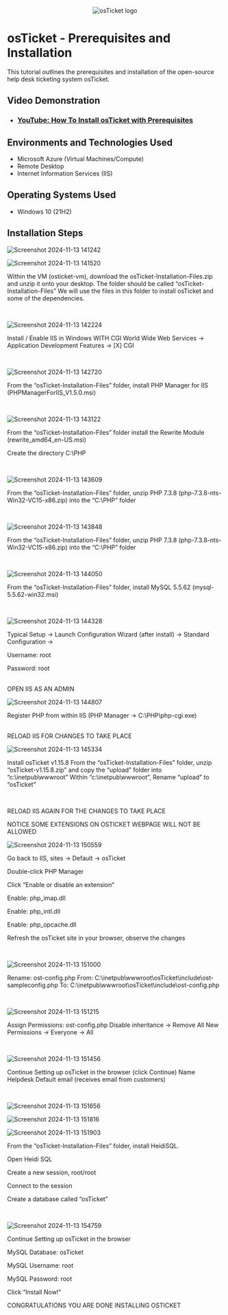 <p align="center">
<img src="https://i.imgur.com/Clzj7Xs.png" alt="osTicket logo"/>
</p>

<h1>osTicket - Prerequisites and Installation</h1>
This tutorial outlines the prerequisites and installation of the open-source help desk ticketing system osTicket.<br />


<h2>Video Demonstration</h2>

- ### [YouTube: How To Install osTicket with Prerequisites](https://www.youtube.com)

<h2>Environments and Technologies Used</h2>

- Microsoft Azure (Virtual Machines/Compute)
- Remote Desktop
- Internet Information Services (IIS)

<h2>Operating Systems Used </h2>

- Windows 10</b> (21H2)


<h2>Installation Steps</h2>

![Screenshot 2024-11-13 141242](https://github.com/user-attachments/assets/9eee9eec-440a-42ad-a3c7-f0e932f4e9a6)


<p>

![Screenshot 2024-11-13 141520](https://github.com/user-attachments/assets/1ee15508-a19f-4452-9b32-51be6ecd36a0)

</p>
<p>
Within the VM (osticket-vm), download the osTicket-Installation-Files.zip and unzip it onto your desktop. The folder should be called “osTicket-Installation-Files”
We will use the files in this folder to install osTicket and some of the dependencies.

</p>
<br />

<p>

![Screenshot 2024-11-13 142224](https://github.com/user-attachments/assets/f6f31051-3863-4339-8540-38d99aa82f7a)

</p>
<p>
Install / Enable IIS in Windows WITH CGI
World Wide Web Services -> Application Development Features -> [X] CGI

</p>
<br />

<p>

![Screenshot 2024-11-13 142720](https://github.com/user-attachments/assets/9955dc27-091c-4333-9be1-5d8a40e4a2f2)

</p>
<p>
From the “osTicket-Installation-Files” folder, install PHP Manager for IIS (PHPManagerForIIS_V1.5.0.msi)
</p>
<br />

<p>

![Screenshot 2024-11-13 143122](https://github.com/user-attachments/assets/a1c02aba-e973-4e20-8293-4247ef154aee)

</p>
<p>
From the “osTicket-Installation-Files” folder install the Rewrite Module (rewrite_amd64_en-US.msi)
</p>

Create the directory C:\PHP

<br />

<p>

![Screenshot 2024-11-13 143609](https://github.com/user-attachments/assets/a0609daa-2f2e-40e0-a43c-26ad9729bea2)

</p>
<p>
From the “osTicket-Installation-Files” folder, unzip PHP 7.3.8 (php-7.3.8-nts-Win32-VC15-x86.zip) into the “C:\PHP” folder
</p>
<br />

<p>

![Screenshot 2024-11-13 143848](https://github.com/user-attachments/assets/fbd81b05-d091-4883-bfbd-a68d38aedb57)

</p>
<p>From the “osTicket-Installation-Files” folder, unzip PHP 7.3.8 (php-7.3.8-nts-Win32-VC15-x86.zip) into the “C:\PHP” folder
</p>
<br />

<p>

![Screenshot 2024-11-13 144050](https://github.com/user-attachments/assets/b617ffa4-a43f-47de-8974-a9d2d9e3a2c9)

</p>
<p>From the “osTicket-Installation-Files” folder, install MySQL 5.5.62 (mysql-5.5.62-win32.msi)
</p>
<br />

<p>

![Screenshot 2024-11-13 144328](https://github.com/user-attachments/assets/dd07a01a-dd96-450a-a7d0-3f69725b7667)

</p>
<p>
Typical Setup ->
Launch Configuration Wizard (after install) ->
Standard Configuration ->

Username: root

Password: root

</p>
<br />
OPEN IIS AS AN ADMIN

<p>

![Screenshot 2024-11-13 144807](https://github.com/user-attachments/assets/7f065526-301a-49e7-acaf-e69f89534f08)

</p>
<p>
Register PHP from within IIS (PHP Manager -> C:\PHP\php-cgi.exe)

</p>
<br />
RELOAD IIS FOR CHANGES TO TAKE PLACE


<p>

![Screenshot 2024-11-13 145334](https://github.com/user-attachments/assets/d86aa602-2ff0-4df1-8dc9-ee4087916089)

</p>
<p>
Install osTicket v1.15.8
From the “osTicket-Installation-Files” folder, unzip “osTicket-v1.15.8.zip” and copy the “upload” folder into “c:\inetpub\wwwroot”
Within “c:\inetpub\wwwroot”, Rename “upload” to “osTicket”
</p>
<br />

RELOAD IIS AGAIN FOR THE CHANGES TO TAKE PLACE

NOTICE SOME EXTENSIONS ON OSTICKET WEBPAGE WILL NOT BE ALLOWED

<p>

![Screenshot 2024-11-13 150559](https://github.com/user-attachments/assets/6c01698d-7b5d-4824-9d36-644d34a7ed15)

</p>
<p>
Go back to IIS, sites -> Default -> osTicket

Double-click PHP Manager

Click “Enable or disable an extension”

Enable: php_imap.dll

Enable: php_intl.dll

Enable: php_opcache.dll

Refresh the osTicket site in your browser, observe the changes

</p>
<br />

<p>

![Screenshot 2024-11-13 151000](https://github.com/user-attachments/assets/a08bfb93-bcf6-49c1-a0aa-c8c6fcad5e72)

</p>
<p>
Rename: ost-config.php
From: C:\inetpub\wwwroot\osTicket\include\ost-sampleconfig.php
To: C:\inetpub\wwwroot\osTicket\include\ost-config.php

</p>
<br />

<p>

![Screenshot 2024-11-13 151215](https://github.com/user-attachments/assets/c9158b89-afc4-4503-aac4-18d36c150ebf)

</p>
<p>
Assign Permissions: ost-config.php
Disable inheritance -> Remove All
New Permissions -> Everyone -> All

</p>
<br />

<p>

![Screenshot 2024-11-13 151456](https://github.com/user-attachments/assets/834bc477-f242-43f3-974e-1a96131fb607)

</p>
<p>
Continue Setting up osTicket in the browser (click Continue)
Name Helpdesk
Default email (receives email from customers)

</p>
<br />

<p>
  
![Screenshot 2024-11-13 151656](https://github.com/user-attachments/assets/0c4370a6-02d8-42f0-a31f-93ea2588896c)

![Screenshot 2024-11-13 151816](https://github.com/user-attachments/assets/8df1efad-1110-4b13-a893-76fa174fd835)

![Screenshot 2024-11-13 151903](https://github.com/user-attachments/assets/548af911-1c33-4138-8675-9a33c757a5f9)

</p>
<p>
From the “osTicket-Installation-Files” folder, install HeidiSQL.

Open Heidi SQL

Create a new session, root/root

Connect to the session

Create a database called “osTicket”

</p>
<br />
<p>

![Screenshot 2024-11-13 154759](https://github.com/user-attachments/assets/b42ea21e-3ba5-4acd-897a-41085607af34)

</p>
<p>
Continue Setting up osTicket in the browser

MySQL Database: osTicket

MySQL Username: root

MySQL Password: root

Click “Install Now!”






CONGRATULATIONS YOU ARE DONE INSTALLING OSTICKET

